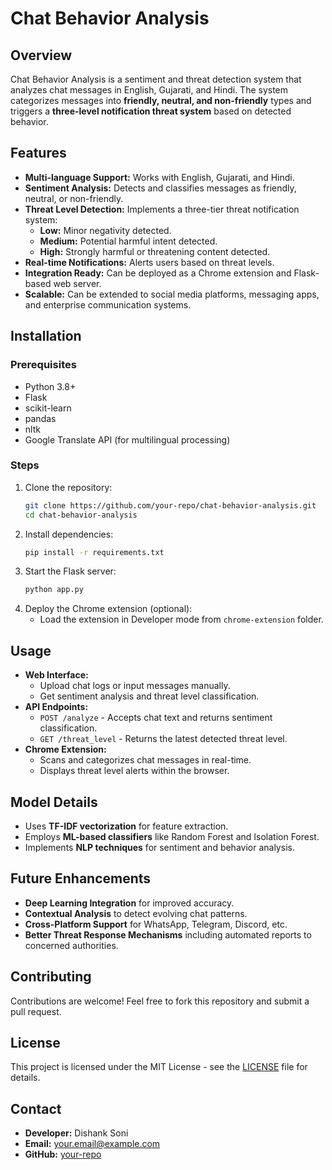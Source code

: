 # Chat Behavior Analysis

## Overview
Chat Behavior Analysis is a sentiment and threat detection system that analyzes chat messages in English, Gujarati, and Hindi. The system categorizes messages into **friendly, neutral, and non-friendly** types and triggers a **three-level notification threat system** based on detected behavior.

## Features
- **Multi-language Support:** Works with English, Gujarati, and Hindi.
- **Sentiment Analysis:** Detects and classifies messages as friendly, neutral, or non-friendly.
- **Threat Level Detection:** Implements a three-tier threat notification system:
  - **Low:** Minor negativity detected.
  - **Medium:** Potential harmful intent detected.
  - **High:** Strongly harmful or threatening content detected.
- **Real-time Notifications:** Alerts users based on threat levels.
- **Integration Ready:** Can be deployed as a Chrome extension and Flask-based web server.
- **Scalable:** Can be extended to social media platforms, messaging apps, and enterprise communication systems.

## Installation
### Prerequisites
- Python 3.8+
- Flask
- scikit-learn
- pandas
- nltk
- Google Translate API (for multilingual processing)

### Steps
1. Clone the repository:
   ```sh
   git clone https://github.com/your-repo/chat-behavior-analysis.git
   cd chat-behavior-analysis
   ```
2. Install dependencies:
   ```sh
   pip install -r requirements.txt
   ```
3. Start the Flask server:
   ```sh
   python app.py
   ```
4. Deploy the Chrome extension (optional):
   - Load the extension in Developer mode from `chrome-extension` folder.

## Usage
- **Web Interface:**
  - Upload chat logs or input messages manually.
  - Get sentiment analysis and threat level classification.
- **API Endpoints:**
  - `POST /analyze` - Accepts chat text and returns sentiment classification.
  - `GET /threat_level` - Returns the latest detected threat level.
- **Chrome Extension:**
  - Scans and categorizes chat messages in real-time.
  - Displays threat level alerts within the browser.

## Model Details
- Uses **TF-IDF vectorization** for feature extraction.
- Employs **ML-based classifiers** like Random Forest and Isolation Forest.
- Implements **NLP techniques** for sentiment and behavior analysis.

## Future Enhancements
- **Deep Learning Integration** for improved accuracy.
- **Contextual Analysis** to detect evolving chat patterns.
- **Cross-Platform Support** for WhatsApp, Telegram, Discord, etc.
- **Better Threat Response Mechanisms** including automated reports to concerned authorities.

## Contributing
Contributions are welcome! Feel free to fork this repository and submit a pull request.

## License
This project is licensed under the MIT License - see the [LICENSE](LICENSE) file for details.

## Contact
- **Developer:** Dishank Soni
- **Email:** your.email@example.com
- **GitHub:** [your-repo](https://github.com/your-repo)
